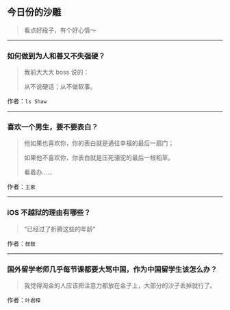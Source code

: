 ## 今日份的沙雕

> 看点好段子，有个好心情～


 
---

### 如何做到为人和善又不失强硬？

> 我前大大大 boss 说的：
> 
> 从不说硬话；从不做软事。


作者：`ls Shaw`

---

### 喜欢一个男生，要不要表白？

> 他如果也喜欢你，你的表白就是通往幸福的最后一扇门；
> 
> 如果他不喜欢你，你表白就是压死骆驼的最后一根稻草。
> 
> 看着办……


作者：`王豖`

---

### iOS 不越狱的理由有哪些？

> “已经过了折腾这些的年龄”


作者：`鼓鼓`

---

### 国外留学老师几乎每节课都要大骂中国，作为中国留学生该怎么办？

> 我觉得淘金的人应该把注意力都放在金子上，大部分的沙子丢掉就行了。


作者：`叶君樟`